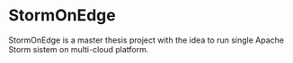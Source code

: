 # StormOnEdge

StormOnEdge is a master thesis project with the idea to run single Apache Storm sistem on multi-cloud platform.